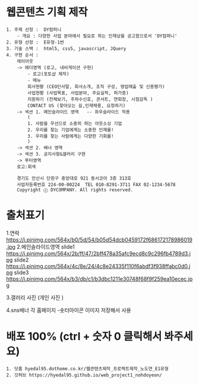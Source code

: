 # 웹콘텐츠 기획 제작 
    1. 주제 선정 :  DY컴퍼니 
        - 개요 : 다양한 사업 분야에서 필요로 하는 인재상을 공고함으로서 'DY컴퍼니'
    2. 유형 선정 :  E유형-1번
    3. 기술 스택 :  html5, css5, javascript, JQuery
    4. 구현 순서 : 
        레이아웃 
        -> 헤더영역 (로고, 내비게이션 구현) 
            - 로고(포토샵 제작)
            - 메뉴 
            회사현황 (CEO인사말, 회사소개, 조직 구성, 영업매출 및 신용평가)
            사업현황 (사업목표, 사업분야, 주요실적, 허가증)
            지원하기 (전체보기, 주차수신호, 콘서트, 연회장, 시험감독 )
            CONTACT US (찾아오는 길,인재채용, 요청하기)
        -> 섹션 1. 메인슬라이드 영역   -- 좌우슬라이드 적용
            (
            1. 사람을 우선으로 소중히 하는 아웃소싱 기업 
            2. 우리를 찾는 기업에게는 소중한 인재를! 
            3. 우리를 찾는 사람에게는 다양한 기회를!
            )
        -> 섹션 2. 배너 영역 
        -> 섹션 3. 공지사항&갤러리 구현 
        -> 푸터영역 
        로고:회색

        경기도 안산시 단원구 중앙대로 921 동서코아 3층 313호
        사업자등록번호 224-00-00224  TEL 010-8291-3711 FAX 02-1234-5678
        Copyright ⓒ DYCOMPANY. All rights reserved.

# 출처표기
1.연락
https://i.pinimg.com/564x/b0/5d/54/b05d54dcb0459172f686172178986019.jpg
2.메인슬라이드영역
slide1
https://i.pinimg.com/564x/2b/ff/47/2bff478a35afc9ecd8c9c296fb4789d3.jpg
slide2
https://i.pinimg.com/564x/4c/8e/24/4c8e24335f110f6abdf3f938ffabc0d0.jpg
slide3
https://i.pinimg.com/564x/b3/db/c1/b3dbc1211e30748f68f9f259ea10ecec.jpg

3.갤러리 사진 
(개인 사진 )

4.sns배너 
각 홈페이지 -숏터아이콘 이미지 저장해서 사용

# 배포  100% (ctrl + 숫자 0  클릭해서 봐주세요)
    1. 닷홈 hyedal95.dothome.co.kr/웹콘텐츠제작_프로젝트제작_노도연_E1유형
    2. 깃허브 https://hyedal95.github.io/web_project1_nohdoyeon/ 
